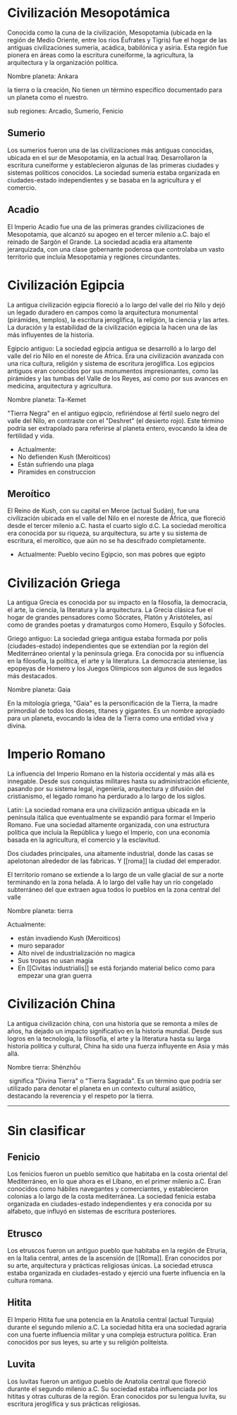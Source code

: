 
# Civilización Mesopotámica

Conocida como la cuna de la civilización, Mesopotamia (ubicada en la región de Medio Oriente, entre los ríos Éufrates y Tigris) fue el hogar de las antiguas civilizaciones sumeria, acádica, babilónica y asiria. Esta región fue pionera en áreas como la escritura cuneiforme, la agricultura, la arquitectura y la organización política.

Nombre planeta: Ankara

la tierra o la creación, No tienen un término específico documentado para un planeta como el nuestro.

sub regiones: Arcadio, Sumerio, Fenicio

## Sumerio
Los sumerios fueron una de las civilizaciones más antiguas conocidas, ubicada en el sur de Mesopotamia, en la actual Iraq. Desarrollaron la escritura cuneiforme y establecieron algunas de las primeras ciudades y sistemas políticos conocidos. La sociedad sumeria estaba organizada en ciudades-estado independientes y se basaba en la agricultura y el comercio.

## Acadio
El Imperio Acadio fue una de las primeras grandes civilizaciones de Mesopotamia, que alcanzó su apogeo en el tercer milenio a.C. bajo el reinado de Sargón el Grande. La sociedad acadia era altamente jerarquizada, con una clase gobernante poderosa que controlaba un vasto territorio que incluía Mesopotamia y regiones circundantes.



# Civilización Egipcia

La antigua civilización egipcia floreció a lo largo del valle del río Nilo y dejó un legado duradero en campos como la arquitectura monumental (pirámides, templos), la escritura jeroglífica, la religión, la ciencia y las artes. La duración y la estabilidad de la civilización egipcia la hacen una de las más influyentes de la historia.

Egipcio antiguo: La sociedad egipcia antigua se desarrolló a lo largo del valle del río Nilo en el noreste de África. Era una civilización avanzada con una rica cultura, religión y sistema de escritura jeroglífica. Los egipcios antiguos eran conocidos por sus monumentos impresionantes, como las pirámides y las tumbas del Valle de los Reyes, así como por sus avances en medicina, arquitectura y agricultura.

Nombre planeta: Ta-Kemet

"Tierra Negra" en el antiguo egipcio, refiriéndose al fértil suelo negro del valle del Nilo, en contraste con el "Deshret" (el desierto rojo). Este término podría ser extrapolado para referirse al planeta entero, evocando la idea de fertilidad y vida.

- Actualmente: 
- No defienden Kush (Meroiticos)
- Están sufriendo una plaga
- Piramides en construccion

## Meroítico

El Reino de Kush, con su capital en Meroe (actual Sudán), fue una civilización ubicada en el valle del Nilo en el noreste de África, que floreció desde el tercer milenio a.C. hasta el cuarto siglo d.C. La sociedad meroítica era conocida por su riqueza, su arquitectura, su arte y su sistema de escritura, el meroítico, que aún no se ha descifrado completamente.

- Actualmente: Pueblo vecino Egipcio, son mas pobres que egipto

# Civilización Griega

La antigua Grecia es conocida por su impacto en la filosofía, la democracia, el arte, la ciencia, la literatura y la arquitectura. La Grecia clásica fue el hogar de grandes pensadores como Sócrates, Platón y Aristóteles, así como de grandes poetas y dramaturgos como Homero, Esquilo y Sófocles.

Griego antiguo: La sociedad griega antigua estaba formada por polis (ciudades-estado) independientes que se extendían por la región del Mediterráneo oriental y la península griega. Era conocida por su influencia en la filosofía, la política, el arte y la literatura. La democracia ateniense, las epopeyas de Homero y los Juegos Olímpicos son algunos de sus legados más destacados.

Nombre planeta: Gaia

En la mitología griega, "Gaia" es la personificación de la Tierra, la madre primordial de todos los dioses, titanes y gigantes. Es un nombre apropiado para un planeta, evocando la idea de la Tierra como una entidad viva y divina.

# Imperio Romano

La influencia del Imperio Romano en la historia occidental y más allá es innegable. Desde sus conquistas militares hasta su administración eficiente, pasando por su sistema legal, ingeniería, arquitectura y difusión del cristianismo, el legado romano ha perdurado a lo largo de los siglos.

Latín: La sociedad romana era una civilización antigua ubicada en la península itálica que eventualmente se expandió para formar el Imperio Romano. Fue una sociedad altamente organizada, con una estructura política que incluía la República y luego el Imperio, con una economía basada en la agricultura, el comercio y la esclavitud.

Dos ciudades principales, una altamente industrial, donde las casas se apelotonan alrededor de las fabricas. Y [[roma]] la ciudad del emperador.

El territorio romano se extiende a lo largo de un valle glacial de sur a norte terminando en la zona helada. A lo largo del valle hay un río congelado subterráneo del que extraen agua todos lo pueblos en la zona central del valle

Nombre planeta: tierra

Actualmente: 

- están invadiendo Kush (Meroiticos)
- muro separador
- Alto nivel de industrialización no magica
- Sus tropas no usan magia
- En [[Civitas industrialis]] se está forjando material belico como para empezar una gran guerra

# Civilización China

La antigua civilización china, con una historia que se remonta a miles de años, ha dejado un impacto significativo en la historia mundial. Desde sus logros en la tecnología, la filosofía, el arte y la literatura hasta su larga historia política y cultural, China ha sido una fuerza influyente en Asia y más allá.

Nombre tierra: Shénzhōu

 significa "Divina Tierra" o "Tierra Sagrada". Es un término que podría ser utilizado para denotar el planeta en un contexto cultural asiático, destacando la reverencia y el respeto por la tierra.

---

# Sin clasificar

## Fenicio
Los fenicios fueron un pueblo semítico que habitaba en la costa oriental del Mediterráneo, en lo que ahora es el Líbano, en el primer milenio a.C. Eran conocidos como hábiles navegantes y comerciantes, y establecieron colonias a lo largo de la costa mediterránea. La sociedad fenicia estaba organizada en ciudades-estado independientes y era conocida por su alfabeto, que influyó en sistemas de escritura posteriores.

## Etrusco
Los etruscos fueron un antiguo pueblo que habitaba en la región de Etruria, en la Italia central, antes de la ascensión de [[Roma]]. Eran conocidos por su arte, arquitectura y prácticas religiosas únicas. La sociedad etrusca estaba organizada en ciudades-estado y ejerció una fuerte influencia en la cultura romana.

## Hitita
El Imperio Hitita fue una potencia en la Anatolia central (actual Turquía) durante el segundo milenio a.C. La sociedad hitita era una sociedad agraria con una fuerte influencia militar y una compleja estructura política. Eran conocidos por sus leyes, su arte y su religión politeísta.

## Luvita
Los luvitas fueron un antiguo pueblo de Anatolia central que floreció durante el segundo milenio a.C. Su sociedad estaba influenciada por los hititas y otras culturas de la región. Eran conocidos por su lengua luvita, su escritura jeroglífica y sus prácticas religiosas.